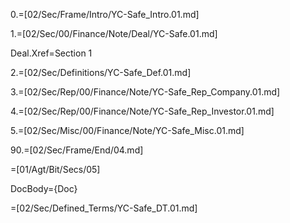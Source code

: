 0.=[02/Sec/Frame/Intro/YC-Safe_Intro.01.md]

1.=[02/Sec/00/Finance/Note/Deal/YC-Safe.01.md]

Deal.Xref=Section 1

2.=[02/Sec/Definitions/YC-Safe_Def.01.md]

3.=[02/Sec/Rep/00/Finance/Note/YC-Safe_Rep_Company.01.md]

4.=[02/Sec/Rep/00/Finance/Note/YC-Safe_Rep_Investor.01.md]

5.=[02/Sec/Misc/00/Finance/Note/YC-Safe_Misc.01.md]

90.=[02/Sec/Frame/End/04.md]
  
=[01/Agt/Bit/Secs/05]

DocBody={Doc}

=[02/Sec/Defined_Terms/YC-Safe_DT.01.md]